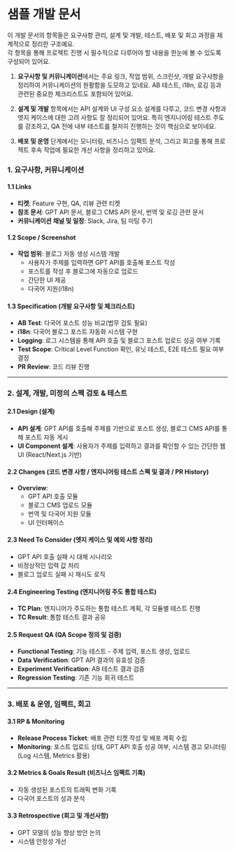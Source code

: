 
# 샘플 개발 문서  

이 개발 문서의 항목들은 요구사항 관리, 설계 및 개발, 테스트, 배포 및 회고 과정을 체계적으로 정리한 구조예요.   
각 항목을 통해 프로젝트 진행 시 필수적으로 다루어야 할 내용을 한눈에 볼 수 있도록 구성되어 있어요.  

1. **요구사항 및 커뮤니케이션**에서는 주요 링크, 작업 범위, 스크린샷, 개발 요구사항을 정리하여 커뮤니케이션의 원활함을 도모하고 있네요. AB 테스트, i18n, 로깅 등과 관련된 중요한 체크리스트도 포함되어 있어요.

2. **설계 및 개발** 항목에서는 API 설계와 UI 구성 요소 설계를 다루고, 코드 변경 사항과 엣지 케이스에 대한 고려 사항도 잘 정리되어 있어요. 특히 엔지니어링 테스트 주도를 강조하고, QA 전에 내부 테스트를 철저히 진행하는 것이 핵심으로 보이네요.

3. **배포 및 운영** 단계에서는 모니터링, 비즈니스 임팩트 분석, 그리고 회고를 통해 프로젝트 후속 작업에 필요한 개선 사항을 정리하고 있어요.


### 1. 요구사항, 커뮤니케이션

#### 1.1 Links
- **티켓**: Feature 구현, QA, 리뷰 관련 티켓
- **참조 문서**: GPT API 문서, 블로그 CMS API 문서, 번역 및 로깅 관련 문서
- **커뮤니케이션 채널 및 일정**: Slack, Jira, 팀 미팅 주기

#### 1.2 Scope / Screenshot
- **작업 범위**: 블로그 자동 생성 시스템 개발
  - 사용자가 주제를 입력하면 GPT API를 호출해 포스트 작성
  - 포스트를 작성 후 블로그에 자동으로 업로드
  - 간단한 UI 제공
  - 다국어 지원(i18n)

#### 1.3 Specification (개발 요구사항 및 체크리스트)
- **AB Test**: 다국어 포스트 성능 비교(법무 검토 필요)
- **i18n**: 다국어 블로그 포스트 자동화 시스템 구현
- **Logging**: 로그 시스템을 통해 API 호출 및 블로그 포스트 업로드 성공 여부 기록
- **Test Scope**: Critical Level Function 확인, 유닛 테스트, E2E 테스트 필요 여부 결정
- **PR Review**: 코드 리뷰 진행

---

### 2. 설계, 개발, 미정의 스펙 검토 & 테스트

#### 2.1 Design (설계)
- **API 설계**: GPT API를 호출해 주제를 기반으로 포스트 생성, 블로그 CMS API를 통해 포스트 자동 게시
- **UI Component 설계**: 사용자가 주제를 입력하고 결과를 확인할 수 있는 간단한 웹 UI (React/Next.js 기반)

#### 2.2 Changes (코드 변경 사항 / 엔지니어링 테스트 스펙 및 결과 / PR History)
- **Overview**: 
  - GPT API 호출 모듈
  - 블로그 CMS 업로드 모듈
  - 번역 및 다국어 지원 모듈
  - UI 인터페이스

#### 2.3 Need To Consider (엣지 케이스 및 예외 사항 정리)
- GPT API 호출 실패 시 대체 시나리오
- 비정상적인 입력 값 처리
- 블로그 업로드 실패 시 재시도 로직

#### 2.4 Engineering Testing (엔지니어링 주도 통합 테스트)
- **TC Plan**: 엔지니어가 주도하는 통합 테스트 계획, 각 모듈별 테스트 진행
- **TC Result**: 통합 테스트 결과 공유

#### 2.5 Request QA (QA Scope 정의 및 검증)
- **Functional Testing**: 기능 테스트 - 주제 입력, 포스트 생성, 업로드
- **Data Verification**: GPT API 결과의 유효성 검증
- **Experiment Verification**: AB 테스트 결과 검증
- **Regression Testing**: 기존 기능 회귀 테스트

---

### 3. 배포 & 운영, 임팩트, 회고

#### 3.1 RP & Monitoring
- **Release Process Ticket**: 배포 관련 티켓 작성 및 배포 계획 수립
- **Monitoring**: 포스트 업로드 상태, GPT API 호출 성공 여부, 시스템 경고 모니터링 (Log 시스템, Metrics 활용)

#### 3.2 Metrics & Goals Result (비즈니스 임팩트 기록)
- 자동 생성된 포스트의 트래픽 변화 기록
- 다국어 포스트의 성과 분석

#### 3.3 Retrospective (회고 및 개선사항)
- GPT 모델의 성능 향상 방안 논의
- 시스템 안정성 개선
